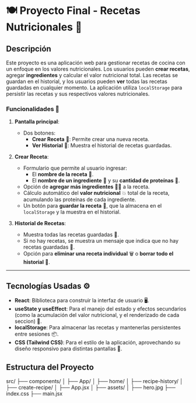 # 🍽️ Proyecto Final - Recetas Nutricionales 🥗

## Descripción

Este proyecto es una aplicación web para gestionar recetas de cocina con un enfoque en los valores nutricionales. Los usuarios pueden **crear recetas**, agregar **ingredientes** y calcular el valor nutricional total. Las recetas se guardan en el historial, y los usuarios pueden **ver** todas las recetas guardadas en cualquier momento. La aplicación utiliza `localStorage` para persistir las recetas y sus respectivos valores nutricionales.

### Funcionalidades 🚀

1. **Pantalla principal**:
   - Dos botones:
     - **Crear Receta** 🍳: Permite crear una nueva receta.
     - **Ver Historial** 📜: Muestra el historial de recetas guardadas.

2. **Crear Receta**:
   - Formulario que permite al usuario ingresar:
     - El **nombre de la receta** 🍴.
     - El **nombre de un ingrediente** 🥒 y su **cantidad de proteínas** 💪.
   - Opción de **agregar más ingredientes** 🧑‍🍳 a la receta.
   - Cálculo automático del **valor nutricional** 💥 total de la receta, acumulando las proteínas de cada ingrediente.
   - Un botón para **guardar la receta** 💾, que la almacena en el `localStorage` y la muestra en el historial.

3. **Historial de Recetas**:
   - Muestra todas las recetas guardadas 🥘.
   - Si no hay recetas, se muestra un mensaje que indica que no hay recetas guardadas 🚫.
   - Opción para **eliminar una receta individual** 🗑️ o **borrar todo el historial** 🧹.

---

## Tecnologías Usadas ⚙️

- **React**: Biblioteca para construir la interfaz de usuario 🖥️.
- **useState y useEffect**: Para el manejo del estado y efectos secundarios (como la acumulación del valor nutricional, y el renderizado de cada seccion) 🧠.
- **localStorage**: Para almacenar las recetas y mantenerlas persistentes entre sesiones 📦.
- **CSS (Tailwind CSS)**: Para el estilo de la aplicación, aprovechando su diseño responsivo para distintas pantallas 🎨.

## Estructura del Proyecto

src/
├── components/
│   ├── App/
│      ├── home/
│      ├── recipe-history/
│      ├── create-recipe/
│      ├── App.jsx
│
├── assets/
│       ├── hero.jpg
├── index.css
├── main.jsx



